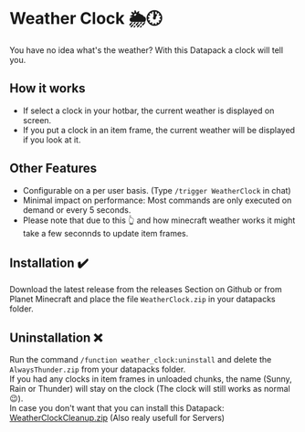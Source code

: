 # Weather Clock 🌦️🕐
You have no idea what's the weather? With this Datapack a clock will tell you.

## How it works
* If select a clock in your hotbar, the current weather is displayed on screen.
* If you put a clock in an item frame, the current weather will be displayed if you look at it.

## Other Features
* Configurable on a per user basis. (Type `/trigger WeatherClock` in chat)
* Minimal impact on performance: Most commands are only executed on demand or every 5 seconds.
* Please note that due to this 👆 and how minecraft weather works it might take a few seconnds to update item frames.

## Installation ✔️
Download the latest release from the releases Section on Github or from Planet Minecraft and place the file `WeatherClock.zip` in your datapacks folder.

## Uninstallation ❌
Run the command `/function weather_clock:uninstall` and delete the `AlwaysThunder.zip` from your datapacks folder.  
If you had any clocks in item frames in unloaded chunks, the name (Sunny, Rain or Thunder) will stay on the clock (The clock will still works as normal 😉).  
In case you don't want that you can install this Datapack:  [WeatherClockCleanup.zip](https://github.com/DrErfinder/WeatherClockCleanup) (Also realy usefull for Servers)